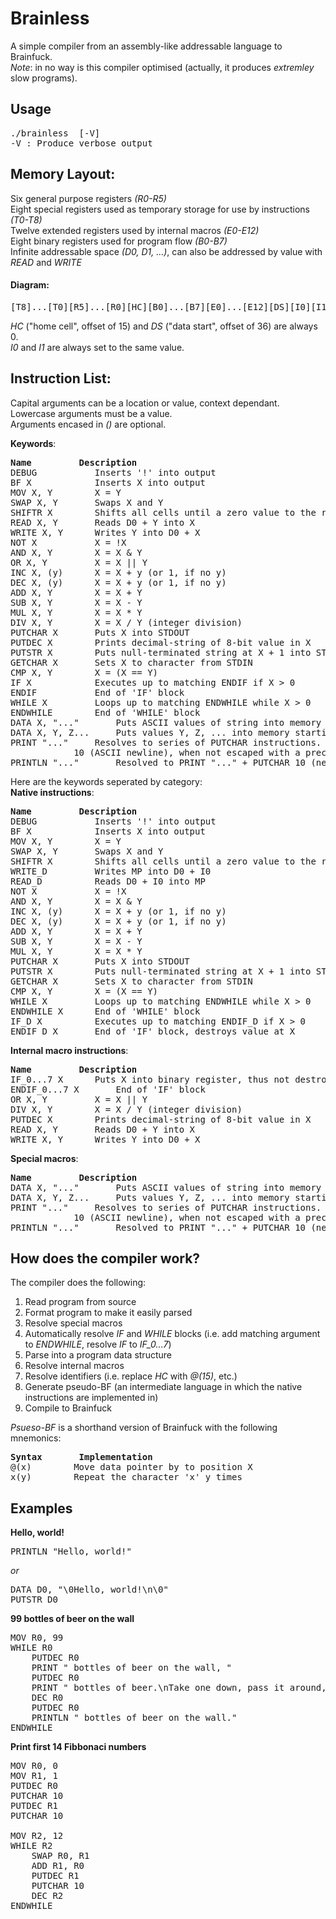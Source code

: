 # Brainless
A simple compiler from an assembly-like addressable language to Brainfuck.<br>
<i>Note</i>: in no way is this compiler optimised (actually, it produces <i>extremley</i> slow programs).

## Usage
<pre>
./brainless <source-file> [-V] 
-V : Produce verbose output
</pre>

## Memory Layout:
Six general purpose registers <i>(R0-R5)</i><br>
Eight special registers used as temporary storage for use by instructions <i>(T0-T8)</i><br>
Twelve extended registers used by internal macros <i>(E0-E12)</i><br>
Eight binary registers used for program flow <i>(B0-B7) </i><br>
Infinite addressable space <i>(D0, D1, ...)</i>, can also be addressed by value with <i>READ</i> and <i>WRITE</i>

#### Diagram: 
<pre>[T8]...[T0][R5]...[R0][HC][B0]...[B7][E0]...[E12][DS][I0][I1][MP](DATA)...</pre>
<i>HC</i> ("home cell", offset of 15) and <i>DS</i> ("data start", offset of 36) are always 0.<br>
<i>I0</i> and <i>I1</i> are always set to the same value.

## Instruction List: 		
Capital arguments can be a location or value, context dependant.<br>
Lowercase arguments must be a value.<br>
Arguments encased in <i>()</i> are optional.<br>

<b>Keywords</b>:
<pre>
<b>Name</b>			<b>Description</b>	
DEBUG			Inserts '!' into output
BF X 			Inserts X into output
MOV X, Y		X = Y
SWAP X, Y		Swaps X and Y
SHIFTR X		Shifts all cells until a zero value to the right starting at X, @(X) == 0
READ X, Y		Reads D0 + Y into X
WRITE X, Y		Writes Y into D0 + X
NOT X			X = !X
AND X, Y		X = X & Y
OR X, Y			X = X || Y
INC X, (y)		X = X + y (or 1, if no y)
DEC X, (y)		X = X + y (or 1, if no y)
ADD X, Y		X = X + Y
SUB X, Y		X = X - Y
MUL X, Y		X = X * Y
DIV X, Y		X = X / Y (integer division)
PUTCHAR	X		Puts X into STDOUT
PUTDEC X		Prints decimal-string of 8-bit value in X
PUTSTR X		Puts null-terminated string at X + 1 into STDOUT, @(X) == 0 
GETCHAR	X		Sets X to character from STDIN	
CMP X, Y		X = (X == Y)	
IF X			Executes up to matching ENDIF if X > 0
ENDIF			End of 'IF' block
WHILE X			Loops up to matching ENDWHILE while X > 0
ENDWHILE		End of 'WHILE' block
DATA X, "..."		Puts ASCII values of string into memory starting at X
DATA X, Y, Z...		Puts values Y, Z, ... into memory starting at X
PRINT "..."		Resolves to series of PUTCHAR instructions. '\n' is resolved to
			10 (ASCII newline), when not escaped with a preceeding '\'
PRINTLN "..."		Resolved to PRINT "..." + PUTCHAR 10 (newline)
</pre>

Here are the keywords seperated by category:<br>
<b>Native instructions</b>:
<pre>
<b>Name</b>			<b>Description</b>	
DEBUG			Inserts '!' into output
BF X 			Inserts X into output
MOV X, Y		X = Y
SWAP X, Y		Swaps X and Y
SHIFTR X		Shifts all cells until a zero value to the right starting at X, @(X) == 0
WRITE_D			Writes MP into D0 + I0
READ_D			Reads D0 + I0 into MP
NOT X			X = !X
AND X, Y		X = X & Y
INC X, (y)		X = X + y (or 1, if no y)
DEC X, (y)		X = X + y (or 1, if no y)
ADD X, Y		X = X + Y
SUB X, Y		X = X - Y
MUL X, Y		X = X * Y
PUTCHAR	X		Puts X into STDOUT
PUTSTR X		Puts null-terminated string at X + 1 into STDOUT, @(X) == 0 
GETCHAR	X		Sets X to character from STDIN	
CMP X, Y		X = (X == Y)	
WHILE X			Loops up to matching ENDWHILE while X > 0
ENDWHILE X		End of 'WHILE' block
IF_D X			Executes up to matching ENDIF_D if X > 0 
ENDIF_D X		End of 'IF' block, destroys value at X
</pre>

<b>Internal macro instructions</b>:
<pre>
<b>Name</b>			<b>Description</b>
IF_0...7 X		Puts X into binary register, thus not destroying the value
ENDIF_0...7 X		End of 'IF' block
OR X, Y			X = X || Y
DIV X, Y		X = X / Y (integer division)
PUTDEC X		Prints decimal-string of 8-bit value in X
READ X, Y		Reads D0 + Y into X
WRITE X, Y		Writes Y into D0 + X
</pre>

<b>Special macros</b>:
<pre>
<b>Name</b>			<b>Description</b>
DATA X, "..."		Puts ASCII values of string into memory starting at X
DATA X, Y, Z...		Puts values Y, Z, ... into memory starting at X
PRINT "..."		Resolves to series of PUTCHAR instructions. '\n' is resolved to
			10 (ASCII newline), when not escaped with a preceeding '\'
PRINTLN "..."		Resolved to PRINT "..." + PUTCHAR 10 (newline)
</pre>

## How does the compiler work? 
The compiler does the following: 
1. Read program from source
2. Format program to make it easily parsed
3. Resolve special macros 
4. Automatically resolve <i>IF</i> and <i>WHILE</i> blocks (i.e. add matching argument to <i>ENDWHILE</i>, resolve <i>IF</i> to <i>IF_0...7</i>)
5. Parse into a program data structure
6. Resolve internal macros
7. Resolve identifiers (i.e. replace <i>HC</i> with <i>@(15)</i>, etc.)
8. Generate pseudo-BF (an intermediate language in which the native instructions are implemented in)
9. Compile to Brainfuck

<i>Psueso-BF</i> is a shorthand version of Brainfuck with the following mnemonics:
<pre>
<b>Syntax</b>		<b>Implementation</b>
@(x)		Move data pointer by to position X
x(y)		Repeat the character 'x' y times
</pre>

## Examples
<b>Hello, world!</b>
<pre>
PRINTLN "Hello, world!"
</pre>
<i>or</i>
<pre>
DATA D0, "\0Hello, world!\n\0"
PUTSTR D0
</pre>
<b>99 bottles of beer on the wall</b>
<pre>
MOV R0, 99
WHILE R0
	PUTDEC R0
	PRINT " bottles of beer on the wall, "
	PUTDEC R0
	PRINT " bottles of beer.\nTake one down, pass it around, "
	DEC R0
	PUTDEC R0
	PRINTLN " bottles of beer on the wall."
ENDWHILE
</pre>
<b>Print first 14 Fibbonaci numbers</b>
<pre>
MOV R0, 0
MOV R1, 1
PUTDEC R0
PUTCHAR 10
PUTDEC R1
PUTCHAR 10
 
MOV R2, 12
WHILE R2
	SWAP R0, R1
	ADD R1, R0
	PUTDEC R1
	PUTCHAR 10	
	DEC R2
ENDWHILE

</pre>
